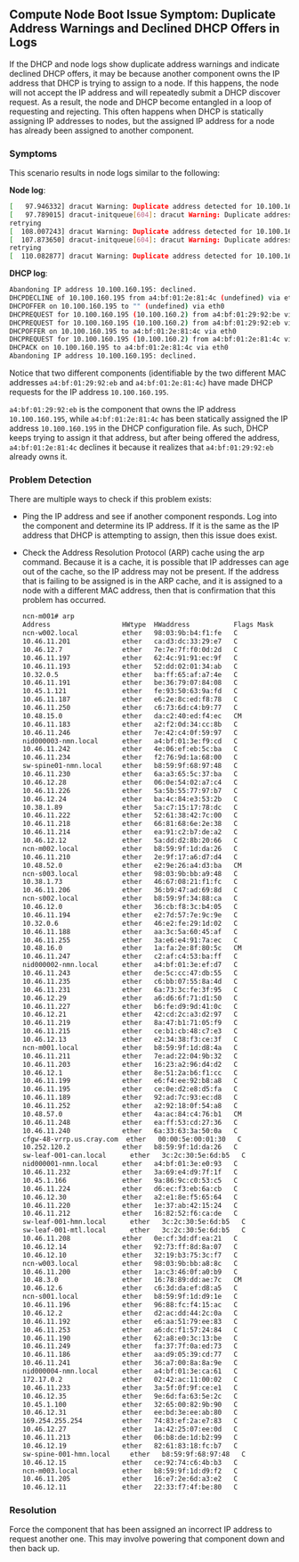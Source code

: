 
## Compute Node Boot Issue Symptom: Duplicate Address Warnings and Declined DHCP Offers in Logs

If the DHCP and node logs show duplicate address warnings and indicate declined DHCP offers, it may be because another component owns the IP address that DHCP is trying to assign to a node. If this happens, the node will not accept the IP address and will repeatedly submit a DHCP discover request. As a result, the node and DHCP become entangled in a loop of requesting and rejecting. This often happens when DHCP is statically assigning IP addresses to nodes, but the assigned IP address for a node has already been assigned to another component.

### Symptoms

This scenario results in node logs similar to the following:

**Node log**:

```bash
[   97.946332] dracut Warning: Duplicate address detected for 10.100.160.195 while doing dhcp. retrying
[   97.789015] dracut-initqueue[604]: dracut Warning: Duplicate address detected for 10.100.160.195 while doing dhcp. \
retrying
[  108.007243] dracut Warning: Duplicate address detected for 10.100.160.195 while doing dhcp. retrying
[  107.873650] dracut-initqueue[604]: dracut Warning: Duplicate address detected for 10.100.160.195 while doing dhcp. \
retrying
[  110.082877] dracut Warning: Duplicate address detected for 10.100.160.195 while doing dhcp. retrying
```

**DHCP log**:

```bash
Abandoning IP address 10.100.160.195: declined.
DHCPDECLINE of 10.100.160.195 from a4:bf:01:2e:81:4c (undefined) via eth0: abandoned
DHCPOFFER on 10.100.160.195 to "" (undefined) via eth0
DHCPREQUEST for 10.100.160.195 (10.100.160.2) from a4:bf:01:29:92:be via eth0: unknown lease 10.100.160.195.
DHCPREQUEST for 10.100.160.195 (10.100.160.2) from a4:bf:01:29:92:eb via eth0: unknown lease 10.100.160.195.
DHCPOFFER on 10.100.160.195 to a4:bf:01:2e:81:4c via eth0
DHCPREQUEST for 10.100.160.195 (10.100.160.2) from a4:bf:01:2e:81:4c via eth0
DHCPACK on 10.100.160.195 to a4:bf:01:2e:81:4c via eth0
Abandoning IP address 10.100.160.195: declined.
```

Notice that two different components \(identifiable by the two different MAC addresses `a4:bf:01:29:92:eb` and `a4:bf:01:2e:81:4c`\) have made DHCP requests for the IP address `10.100.160.195`.

`a4:bf:01:29:92:eb` is the component that owns the IP address `10.100.160.195`, while `a4:bf:01:2e:81:4c` has been statically assigned the IP address `10.100.160.195` in the DHCP configuration file. As such, DHCP keeps trying to assign it that address, but after being offered the address, `a4:bf:01:2e:81:4c` declines it because it realizes that `a4:bf:01:29:92:eb` already owns it.

### Problem Detection

There are multiple ways to check if this problem exists:

-   Ping the IP address and see if another component responds. Log into the component and determine its IP address. If it is the same as the IP address that DHCP is attempting to assign, then this issue does exist.
-   Check the Address Resolution Protocol \(ARP\) cache using the arp command. Because it is a cache, it is possible that IP addresses can age out of the cache, so the IP address may not be present. If the address that is failing to be assigned is in the ARP cache, and it is assigned to a node with a different MAC address, then that is confirmation that this problem has occurred.

    ```bash
    ncn-m001# arp
    Address                  HWtype  HWaddress           Flags Mask            Iface
    ncn-w002.local           ether   98:03:9b:b4:f1:fe   C                     vlan002
    10.46.11.201             ether   ca:d3:dc:33:29:e7   C                     weave
    10.46.12.7               ether   7e:7e:7f:f0:0d:2d   C                     weave
    10.46.11.197             ether   62:4c:91:91:ec:9f   C                     weave
    10.46.11.193             ether   52:dd:02:01:34:ab   C                     weave
    10.32.0.5                ether   ba:ff:65:af:a7:4e   C                     weave
    10.46.11.191             ether   be:36:79:07:84:08   C                     weave
    10.45.1.121              ether   fe:93:50:63:9a:fd   C                     weave
    10.46.11.187             ether   e6:2e:8c:ed:f8:78   C                     weave
    10.46.11.250             ether   c6:73:6d:c4:b9:77   C                     weave
    10.48.15.0               ether   da:c2:40:ed:f4:ec   CM                    flannel.2
    10.46.11.183             ether   a2:f2:0d:34:cc:8b   C                     weave
    10.46.11.246             ether   7e:42:c4:0f:59:97   C                     weave
    nid000003-nmn.local      ether   a4:bf:01:3e:f9:cd   C                     vlan002
    10.46.11.242             ether   4e:06:ef:eb:5c:ba   C                     weave
    10.46.11.234             ether   f2:76:9d:1a:68:00   C                     weave
    sw-spine01-nmn.local     ether   b8:59:9f:68:97:48   C                     vlan002
    10.46.11.230             ether   6a:a3:65:5c:37:ba   C                     weave
    10.46.12.28              ether   06:0e:54:02:a7:c4   C                     weave
    10.46.11.226             ether   5a:5b:55:77:97:b7   C                     weave
    10.46.12.24              ether   ba:4c:84:e3:53:2b   C                     weave
    10.38.1.89               ether   5a:c7:15:17:78:dc   C                     weave
    10.46.11.222             ether   52:61:38:42:7c:00   C                     weave
    10.46.11.218             ether   66:81:68:6e:2e:38   C                     weave
    10.46.11.214             ether   ea:91:c2:b7:de:a2   C                     weave
    10.46.12.12              ether   5a:dd:d2:8b:20:66   C                     weave
    ncn-m002.local           ether   b8:59:9f:1d:da:26   C                     vlan002
    10.46.11.210             ether   2e:9f:17:a6:d7:d4   C                     weave
    10.48.52.0               ether   e2:9e:26:a4:d3:ba   CM                    flannel.2
    ncn-s003.local           ether   98:03:9b:bb:a9:48   C                     vlan002
    10.38.1.73               ether   46:67:08:21:f1:fc   C                     weave
    10.46.11.206             ether   36:b9:47:ad:69:8d   C                     weave
    ncn-s002.local           ether   b8:59:9f:34:88:ca   C                     vlan002
    10.46.12.0               ether   36:cb:f8:3c:b4:05   C                     weave
    10.46.11.194             ether   e2:7d:57:7e:9c:9e   C                     weave
    10.32.0.6                ether   46:e2:fe:29:1d:02   C                     weave
    10.46.11.188             ether   aa:3c:5a:60:45:af   C                     weave
    10.46.11.255             ether   3a:e6:e4:91:7a:ec   C                     weave
    10.48.16.0               ether   1a:fa:2e:8f:80:5c   CM                    flannel.2
    10.46.11.247             ether   c2:af:c4:53:ba:ff   C                     weave
    nid000002-nmn.local      ether   a4:bf:01:3e:ef:d7   C                     vlan002
    10.46.11.243             ether   de:5c:cc:47:db:55   C                     weave
    10.46.11.235             ether   c6:bb:07:55:8a:4d   C                     weave
    10.46.11.231             ether   6a:73:3c:fe:3f:95   C                     weave
    10.46.12.29              ether   a6:d6:6f:71:d1:50   C                     weave
    10.46.11.227             ether   b6:fe:d9:9d:41:0c   C                     weave
    10.46.12.21              ether   42:cd:2c:a3:d2:97   C                     weave
    10.46.11.219             ether   8a:47:b1:71:05:f9   C                     weave
    10.46.11.215             ether   ce:b1:cb:48:c7:e3   C                     weave
    10.46.12.13              ether   e2:34:38:f3:ce:3f   C                     weave
    ncn-m001.local           ether   b8:59:9f:1d:d8:4a   C                     vlan002
    10.46.11.211             ether   7e:ad:22:04:9b:32   C                     weave
    10.46.11.203             ether   16:23:a2:96:d4:d2   C                     weave
    10.46.12.1               ether   8e:51:2a:b6:f1:cc   C                     weave
    10.46.11.199             ether   e6:f4:ee:92:b8:a8   C                     weave
    10.46.11.195             ether   ce:0e:d2:e8:d5:fa   C                     weave
    10.46.11.189             ether   92:ad:7c:93:ec:d8   C                     weave
    10.46.11.252             ether   a2:92:18:0f:54:a8   C                     weave
    10.48.57.0               ether   4a:ac:84:c4:76:b1   CM                    flannel.2
    10.46.11.248             ether   ea:ff:53:cd:27:36   C                     weave
    10.46.11.240             ether   6a:33:63:3a:50:0a   C                     weave
    cfgw-48-vrrp.us.cray.com  ether   00:00:5e:00:01:30   C                     em1
    10.252.120.2             ether   b8:59:9f:1d:da:26   C                     vlan002
    sw-leaf-001-can.local      ether   3c:2c:30:5e:6d:b5   C                     vlan007
    nid000001-nmn.local      ether   a4:bf:01:3e:e0:93   C                     vlan002
    10.46.11.232             ether   3a:69:e4:d9:7f:1f   C                     weave
    10.45.1.166              ether   9a:86:9c:c0:53:c5   C                     weave
    10.46.11.224             ether   d6:ec:f3:eb:6a:cb   C                     weave
    10.46.12.30              ether   a2:e1:8e:f5:65:64   C                     weave
    10.46.11.220             ether   1e:37:ab:42:15:24   C                     weave
    10.46.11.212             ether   16:82:52:f6:ca:de   C                     weave
    sw-leaf-001-hmn.local      ether   3c:2c:30:5e:6d:b5   C                     vlan004
    sw-leaf-001-mtl.local      ether   3c:2c:30:5e:6d:b5   C                     p1p1
    10.46.11.208             ether   0e:cf:3d:df:ea:21   C                     weave
    10.46.12.14              ether   92:73:ff:8d:8a:07   C                     weave
    10.46.12.10              ether   32:19:b3:75:3c:f7   C                     weave
    ncn-w003.local           ether   98:03:9b:bb:a8:8c   C                     vlan002
    10.46.11.200             ether   1a:c3:46:0f:a0:b9   C                     weave
    10.48.3.0                ether   16:78:89:dd:ae:7c   CM                    flannel.2
    10.46.12.6               ether   c6:3d:da:ef:d8:a5   C                     weave
    ncn-s001.local           ether   b8:59:9f:1d:d9:1e   C                     vlan002
    10.46.11.196             ether   96:88:fc:f4:15:ac   C                     weave
    10.46.12.2               ether   d2:ac:dd:44:2c:0a   C                     weave
    10.46.11.192             ether   e6:aa:51:79:ee:83   C                     weave
    10.46.11.253             ether   a6:dc:f1:57:24:84   C                     weave
    10.46.11.190             ether   62:a8:e0:3c:13:be   C                     weave
    10.46.11.249             ether   fa:37:7f:0a:ed:73   C                     weave
    10.46.11.186             ether   aa:d9:05:39:cd:77   C                     weave
    10.46.11.241             ether   36:a7:00:8a:8a:9e   C                     weave
    nid000004-nmn.local      ether   a4:bf:01:3e:ca:61   C                     vlan002
    172.17.0.2               ether   02:42:ac:11:00:02   C                     docker0
    10.46.11.233             ether   3a:5f:0f:9f:ce:e1   C                     weave
    10.46.12.35              ether   9e:6d:fa:63:5e:2c   C                     weave
    10.45.1.100              ether   32:65:00:82:9b:90   C                     weave
    10.46.12.31              ether   ee:bd:3e:ee:ab:80   C                     weave
    169.254.255.254          ether   74:83:ef:2a:e7:83   C                     hsn0
    10.46.12.27              ether   1a:42:25:07:ee:0d   C                     weave
    10.46.11.213             ether   06:b8:de:1d:b2:99   C                     weave
    10.46.12.19              ether   82:61:83:18:fc:b7   C                     weave
    sw-spine-001-hmn.local     ether   b8:59:9f:68:97:48   C                     vlan004
    10.46.12.15              ether   ce:92:74:c6:4b:b3   C                     weave
    ncn-m003.local           ether   b8:59:9f:1d:d9:f2   C                     vlan002
    10.46.11.205             ether   16:e7:2e:6d:a3:e2   C                     weave
    10.46.12.11              ether   22:33:f7:4f:be:80   C                     weave
    ```


### Resolution

Force the component that has been assigned an incorrect IP address to request another one. This may involve powering that component down and then back up.

